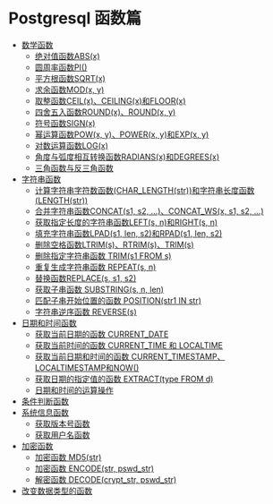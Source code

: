 # Postgresql 函数篇

* [数学函数](数学函数/README.md)
  + [绝对值函数ABS(x)](数学函数/绝对值函数ABS(x).md)
  + [圆周率函数PI()](数学函数/圆周率函数PI().md)
  + [平方根函数SQRT(x)](数学函数/平方根函数SQRT(x).md)
  + [求余函数MOD(x, y)](数学函数/求余函数MOD().md)
  + [取整函数CEIL(x)、CEILING(x)和FLOOR(x)](数学函数/取整函数.md)
  + [四舍五入函数ROUND(x)、ROUND(x, y)](数学函数/四舍五入函数.md)
  + [符号函数SIGN(x)](数学函数/符号函数.md)
  + [幂运算函数POW(x, y)、POWER(x, y)和EXP(x, y)](数学函数/幂运算函数.md)
  + [对数运算函数LOG(x)](数学函数/对数运算函数.md)
  + [角度与弧度相互转换函数RADIANS(x)和DEGREES(x)](数学函数/角度与弧度相互转换函数.md)
  + [三角函数与反三角函数](数学函数/三角函数与反三角函数.md)
* [字符串函数](字符串函数/README.md)
  + [计算字符串字符数函数(CHAR_LENGTH(str))和字符串长度函数(LENGTH(str))](字符串函数/字符数和长度函数.md)
  + [合并字符串函数CONCAT(s1, s2, ...)、CONCAT_WS(x, s1, s2, ...)](字符串函数/合并字符串函数.md)
  + [获取指定长度的字符串函数LEFT(s, n)和RIGHT(s, n)](字符串函数/获取指定长度的字符串.md)
  + [填充字符串函数LPAD(s1, len, s2)和RPAD(s1, len, s2)](字符串函数/填充字符串函数.md)
  + [删除空格函数LTRIM(s)、RTRIM(s)、TRIM(s)](字符串函数/删除空格函数.md)
  + [删除指定字符串函数 TRIM(s1 FROM s)](字符串函数/删除指定字符串函数.md)
  + [重复生成字符串函数 REPEAT(s, n)](字符串函数/重复生成字符串函数.md)
  + [替换函数REPLACE(s, s1, s2)](字符串函数/替换函数.md)
  + [获取子串函数 SUBSTRING(s, n, len)](字符串函数/获取子串函数.md)
  + [匹配子串开始位置的函数 POSITION(str1 IN str)](字符串函数/匹配子串开始位置的函数.md)
  + [字符串逆序函数 REVERSE(s)](字符串函数/字符串逆序函数.md)
* [日期和时间函数](日期和时间函数/README.md)
  + [获取当前日期的函数 CURRENT_DATE](日期和时间函数/获取当前日期函数.md)
  + [获取当前时间的函数 CURRENT_TIME 和 LOCALTIME](日期和时间函数/获取当前时间函数.md)
  + [获取当前日期和时间的函数 CURRENT_TIMESTAMP、LOCALTIMESTAMP和NOW()](日期和时间函数/获取当前日期和时间函数.md)
  + [获取日期的指定值的函数 EXTRACT(type FROM d)](日期和时间函数/获取日期的指定值的函数.md)
  + [日期和时间的运算操作](日期和时间函数/日期和时间的运算操作.md)
* [条件判断函数](条件判断函数/README.md)
* [系统信息函数](系统信息函数/README.md)
  + [获取版本号函数](系统信息函数/获取版本号.md)
  + [获取用户名函数](系统信息函数/获取用户名.md)
* [加密函数](加密函数/README.md)
  + [加密函数 MD5(str)](加密函数/MD5加密函数.md)
  + [加密函数 ENCODE(str, pswd_str)](加密函数/ENCODE加密函数.md)
  + [解密函数 DECODE(crypt_str, pswd_str)](加密函数/DECODE解密函数.md)
* [改变数据类型的函数](改变数据类型的函数/README.md)
